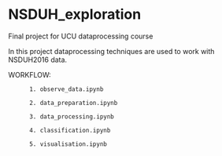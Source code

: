 # NSDUH_exploration
Final project for UCU dataprocessing course

In this project dataprocessing techniques are used to work with NSDUH2016 data.

WORKFLOW: 

          1. observe_data.ipynb

          2. data_preparation.ipynb

          3. data_processing.ipynb

          4. classification.ipynb

          5. visualisation.ipynb
